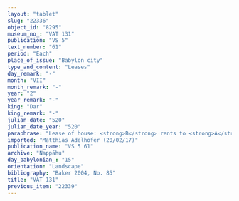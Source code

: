 ```yaml
---
layout: "tablet"
slug: "22336"
object_id: "8295"
museum_no_: "VAT 131"
publication: "VS 5"
text_number: "61"
period: "Each"
place_of_issue: "Babylon city"
type_and_content: "Leases"
day_remark: "-"
month: "VII"
month_remark: "-"
year: "2"
year_remark: "-"
king: "Dar"
king_remark: "-"
julian_date: "520"
julian_date_year: "520"
paraphrase: "Lease of house: <strong>B</strong> rents to <strong>A</strong> his house which is next to that of <strong>C</strong>. The rent is 15 shekels of silver per year. <strong>A</strong> is to renew (<em>&scaron;an&ucirc;</em>) the roof and repair (<em>batqa ṣabātu</em>) the drain (<em>asurr&ucirc;</em>). In Nisannu (I), D&ucirc;zu (IV) and Kislīmu (IX) he is to make additional payments (<em>nūptu</em>). He is to pay half the silver at the beginning of the year and the rest in the middle. The house is his from the 1<sup>st</sup> of Ta&scaron;rītu (VII). Addendum: Each party has taken a copy. 2 witnesses and the scribe (Bēl-iddin/Tabn&ecirc;a//As&ucirc;).<br /> &nbsp;<br /> <strong>A </strong>= Nab&ucirc;-lū-salim/Iddin-Nab&ucirc;; <strong>B</strong> = Iddin-Nab&ucirc;/Nab&ucirc;-bān-zēri//Nappāhu; <strong>C</strong> = Ṭāb-ṣilli-Marduk/Balāṭu//Rab-ban&ecirc;<br /> &nbsp;"
imported: "Matthias Adelhofer (20/02/17)"
publication_name: "VS 5 61"
archive: "Nappāhu"
day_babylonian_: "15"
orientation: "Landscape"
bibliography: "Baker 2004, No. 85"
title: "VAT 131"
previous_item: "22339"
---
```

